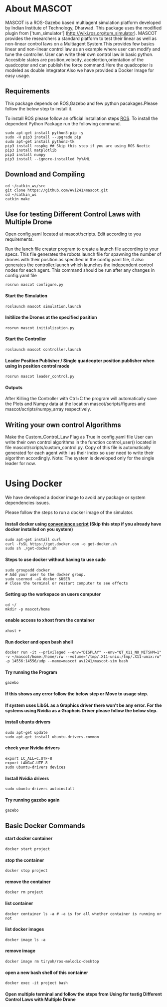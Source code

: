 # About MASCOT #

MASCOT is a ROS-Gazebo based multiagent simulation platform developed by Indian Institute of Technology, Dharwad. This package uses the modified plugin from ['tum_simulator'] (http://wiki.ros.org/tum_simulator). MASCOT provides the researchers a standard platform to test their linear as well as non-linear control laws on a Multiagent System.This provides few basics linear and non-linear control law as an example where user can modify and tune the controller. User can write their own control law in basic python. Accesible states are position,velocity, accelertion,orientation of the quadcopter and can publish the force command.Here the quadcopter is modeled as double integrator.Also we have provided a Docker Image for easy usage.

## Requirements #
This package depends on ROS,Gazebo and few python pacakages.Please follow the below step to install it.

To install ROS please follow an official installation steps [ROS](http://wiki.ros.org/Installation/Ubuntu).
To install the dependent Python Package run the following command.
```
sudo apt-get install python3-pip -y  
sudo -H pip3 install --upgrade pip 
sudo apt-get install python3-tk
pip3 install rospkg ## Skip this step if you are using ROS Noetic
pip3 install matplotlib
pip3 install numpy
pip3 install --ignore-installed PyYAML
```

## Download and Compiling #
```
cd ~/catkin_ws/src
git clone https://github.com/Avi241/mascot.git
cd ~/catkin_ws
catkin make
```

## Use for testing Different Control Laws with Multiple Drone

Open config.yaml located at mascot/scripts.
Edit according to you requirements.

Run the lanch file creater program to create a launch file according to your specs.
This file generates the robots.launch file for spawning the number of drones with their position as specified in the config.yaml file, it also generates the controller.launch which launches the independent control nodes for each agent.
This command should be run after any changes in config.yaml file

```
rosrun mascot configure.py 
```

#### Start the Simulation

```
roslaunch mascot simulation.launch
```

#### Initilize the Drones at the specified position

```
rosrun mascot initialization.py
```

#### Start the Controller

```
roslaunch mascot controller.launch
```

#### Leader Position Publisher / Single quadcopter position publisher when using in position control mode
```
rosrun mascot leader_control.py
```

#### Outputs

After Killing the Controller with Ctrl+C the program will automatically save the Plots and Numpy data at the location mascot/scripts/figures and mascot/scripts/numpy_array respectively.

## Writing your own control Algorithms 

Make the Custom_Control_Law Flag as True in config.yaml file
User can write their own control algorithms in the function control_user() located in file mascot/scripts/custom_control.py. 
Copy of this file is automatically generated for each agent with i as their index so user need to write their algorithm accordingly.
Note: The system is developed only for the single leader for now.



# Using Docker 

We have developed a docker image to avoid any package or system dependencies issues.

Please follow the steps to run a docker image of the simulator.

#### Install docker using [convenience script](https://docs.docker.com/install/linux/docker-ce/ubuntu/#install-using-the-convenience-script) (Skip this step if you already have docker installed on you system)
    
    sudo apt-get install curl
    curl -fsSL https://get.docker.com -o get-docker.sh
    sudo sh ./get-docker.sh

#### Steps to use docker without having to use sudo
    
    sudo groupadd docker
    # Add your user to the docker group.
    sudo usermod -aG docker $USER
    # Close the terminal or restart computer to see effects

#### Setting up the workspace on users computer

    cd ~/
    mkdir -p mascot/home

#### enable access to xhost from the container
    xhost +

#### Run docker and open bash shell

    docker run -it --privileged --env="DISPLAY" --env="QT_X11_NO_MITSHM=1" -v ~/mascot/home:/home/:rw --volume="/tmp/.X11-unix:/tmp/.X11-unix:rw" -p 14556:14556/udp --name=mascot avi241/mascot-sim bash

#### Try running the Program

    gazebo

#### If this shows any error follow the below step  or Move to usage step.

#### If system uses LibGL as a Graphics driver there won't be any error. For the systems using Nvidia as a Graphcis Driver please follow the below step.

#### install ubuntu drivers
    sudo apt-get update
    sudo apt-get install ubuntu-drivers-common
#### check your Nvidia drivers
    export LC_ALL=C.UTF-8
    export LANG=C.UTF-8
    sudo ubuntu-drivers devices
#### Install Nvidia drivers
    sudo ubuntu-drivers autoinstall
#### Try running gazebo again
    gazebo


## Basic Docker Commands

#### start docker container
    docker start project
#### stop the container
    docker stop project
#### remove the container
    docker rm project
#### list container
    docker container ls -a # -a is for all whether container is running or not
#### list docker images
    docker image ls -a
#### remove image
    docker image rm tiryoh/ros-melodic-desktop
#### open a new bash shell of this container
    docker exec -it project bash

#### Open multiple terminal and follow the steps from Using for testig Different Control Laws with Multiple Drone


